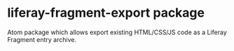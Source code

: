 # liferay-fragment-export package

Atom package which allows export existing HTML/CSS/JS code as a Liferay Fragment entry archive.